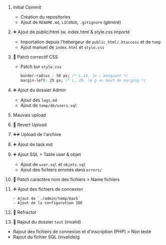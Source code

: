 1. Initial Commit

    - Création du repositories
    - Ajout de `README.md`, `LICENSE`, `.gitignore` (généré)

2. :heavy_plus_sign: Ajout de public/html (w. index.html & style.css importé

    - Importation depuis l'hébergeur de `public_html/.htaccess` et de `temp`
    - Ajout manuel de `index.html` et `style.css`

3. :large_orange_diamond: Patch correctif CSS

    - Patch sur `style.css` 
        ```css
        border-radius : 50 px; /* L.14, le ; manquant */
        margin-left: 25 px; /* L. 29, le g au bout de marging */
        ```

4. :heavy_plus_sign: Ajout du dossier Admin

    - Ajout des `logs.md`
    - Ajout de `temp/db/users.sql`

5.  Mauvais upload

6. :red_circle: Revert Upload 

7. :heavy_plus_sign::heavy_plus_sign: Upload de l'archive 

8. :heavy_plus_sign: Ajout de task.md

9. :heavy_plus_sign: Ajout SQL > Table user & objet

    - Ajout de `user.sql` et `objets.sql`
    - Ajout des fichiers erronés dans `errors/`

10. :large_orange_diamond: Patch caractère nom des fichiers > Name fichiers

11. :heavy_plus_sign: Ajout des fichiers de connexion

		- Ajout de `./admin/temp/back`
		- Ajout de la configuration IDE
12. :trident: Refractor

13. :small_red_triangle: Rajout du dossier `test` (invalid)

   - Rajout des fichiers de connexion et d'inscription (PHP) > Non testé
   - Rajout du fichier SQL (invalide)g